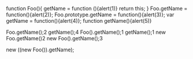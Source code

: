 function Foo(){
    getName = function (){alert(1)}
    return this;
}
Foo.getName = function(){alert(2)};
Foo.prototype.getName = function(){alert(3)};
var getName = function(){alert(4)};
function getName(){alert(5)}


Foo.getName();2
getName();4
Foo().getName();1
getName();1
new Foo.getName()2
new Foo().getName();3

new  ((new Foo()).getName);